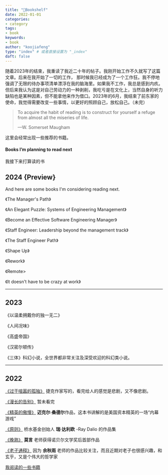 ```yaml
---
title: "📔Bookshelf"
date: 2022-01-01
categories:
- category
tags:
- book
keywords:
- book
author: "koojiafeng"
type: "index" # 或者直接设置为 "_index"
daft: false
---
```

随着2023年的结束，我重读了我近二十年的帖子。我刚开始工作不久就写了这篇文章。后来在我开始了一切的工作， 那时候我已经成为了一个工作狂。我不停地强调了无限的待办事项清单漂浮在我的脑海里。如果我不工作，我总是感到内疚。但后来我认为这是对自己劳动力的一种剥削，我吃亏是在文化上，当然自身的听力缺陷也是某种因素，但不能拿他来作为借口。2023年的6月，我结束了前东家的使命，我觉得需要改变一些事情，以更好的照顾自己，放松自己。（未完）

<blockquote class="huge bound">
    <p>To acquire the habit of reading is to construct for yourself a refuge from almost all the miseries of life.</p>
    <span class="author">—W. Somerset Maugham</span>
</blockquote>

这里会经常出现一些推荐的书籍。

#### Books I’m planning to read next  
我接下来打算读的书
<h2>2024 {Preview}</h2>

And here are some books I'm considering reading next. 

《The Manager's Path》

《An Elegant Puzzle: Systems of Engineering Management》

《Become an Effective Software Engineering Manager》

《Staff Engineer: Leadership beyond the management track》

《The Staff Engineer Path》

《Shape Up》

《Rework》

《Remote>

《It doesn't have to be crazy at work》

---

<h2>2023</h2>

《以温柔拥戴你的独一无二》  

《人间况味》  

《高盛帝国》

《汉密尔顿传》

《三体》科幻小说，全世界都非常关注及深受欢迎的科幻类小说。

---

<h2>2022</h2>

[《过于喧嚣的孤独》](https://book.douban.com/subject/26220767/) 捷克作家写的，看完给人的感觉是悲剧，又不像悲剧。

[《漫长的告别》](https://book.douban.com/subject/34970873/?ref=koojiafeng.com) 暂未看完

[《精英的傲慢》](https://book.douban.com/subject/35586814/?ref=koojiafeng.com) **迈克尔·桑德尔**作品，这本书讲解的是美国资本精英的一场“内幕游戏”

[《原则》](https://book.douban.com/subject/27608239/?ref=koojiafeng.com) 桥水基金创始人 **瑞·达利欧** -Ray Dalio 的作品集

[《晚熟》](https://book.douban.com/subject/35141940/?ref=koojiafeng.com) **莫言** 老师获得诺贝尔文学奖后首部作品

[《老子通释》](https://book.douban.com/subject/35392918/?ref=koojiafeng.com) 因为 **余秋雨** 老师的作品比较关注，而且近期对老子也很感兴趣，和玄乎，又是个伟大的哲学家

[我阅读的一些书籍](https://koojiafeng.notion.site/0f22652723074a36aa624cba37bdff3e?v=942c82bc16a1493ebb820368a76ba5d7&ref=koojiafeng.com)
<!--more-->
